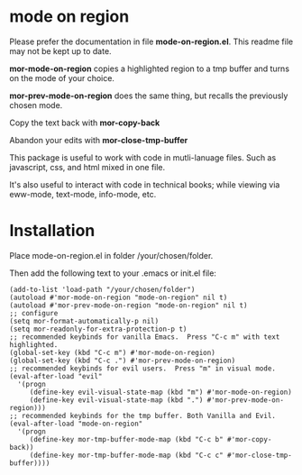 # mode on region

Please prefer the documentation in file **mode-on-region.el**.
This readme file may not be kept up to date.

**mor-mode-on-region** copies a highlighted region to a tmp buffer and
turns on the mode of your choice.

**mor-prev-mode-on-region** does the same thing, but recalls the previously
chosen mode.

Copy the text back with **mor-copy-back**

Abandon your edits with **mor-close-tmp-buffer**


This package is useful to work with code in mutli-lanuage files.  Such as
javascript, css, and html mixed in one file.

It's also useful to interact with code in technical books; while viewing via
eww-mode, text-mode, info-mode, etc.


# Installation

Place mode-on-region.el in folder /your/chosen/folder.

Then add the following text to your .emacs or init.el file:

    (add-to-list 'load-path "/your/chosen/folder")
    (autoload #'mor-mode-on-region "mode-on-region" nil t)
    (autoload #'mor-prev-mode-on-region "mode-on-region" nil t)
    ;; configure
    (setq mor-format-automatically-p nil)
    (setq mor-readonly-for-extra-protection-p t)
    ;; recommended keybinds for vanilla Emacs.  Press "C-c m" with text highlighted.
    (global-set-key (kbd "C-c m") #'mor-mode-on-region)
    (global-set-key (kbd "C-c .") #'mor-prev-mode-on-region)
    ;; recommended keybinds for evil users.  Press "m" in visual mode.
    (eval-after-load "evil"
      '(progn
         (define-key evil-visual-state-map (kbd "m") #'mor-mode-on-region)
         (define-key evil-visual-state-map (kbd ".") #'mor-prev-mode-on-region)))
    ;; recommended keybinds for the tmp buffer. Both Vanilla and Evil.
    (eval-after-load "mode-on-region"
      '(progn
         (define-key mor-tmp-buffer-mode-map (kbd "C-c b" #'mor-copy-back))
         (define-key mor-tmp-buffer-mode-map (kbd "C-c c" #'mor-close-tmp-buffer))))